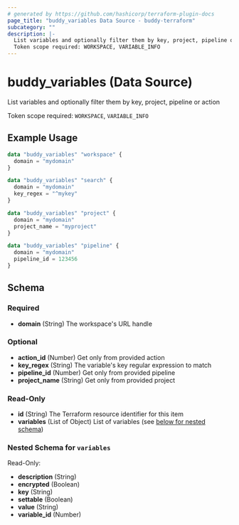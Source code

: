 ```yaml
---
# generated by https://github.com/hashicorp/terraform-plugin-docs
page_title: "buddy_variables Data Source - buddy-terraform"
subcategory: ""
description: |-
  List variables and optionally filter them by key, project, pipeline or action
  Token scope required: WORKSPACE, VARIABLE_INFO
---
```


# buddy_variables (Data Source)

List variables and optionally filter them by key, project, pipeline or action

Token scope required: `WORKSPACE`, `VARIABLE_INFO`

## Example Usage

```terraform
data "buddy_variables" "workspace" {
  domain = "mydomain"
}

data "buddy_variables" "search" {
  domain = "mydomain"
  key_regex = "^mykey"
}

data "buddy_variables" "project" {
  domain = "mydomain"
  project_name = "myproject"
}

data "buddy_variables" "pipeline" {
  domain = "mydomain"
  pipeline_id = 123456
}
```

<!-- schema generated by tfplugindocs -->
## Schema

### Required

- **domain** (String) The workspace's URL handle

### Optional

- **action_id** (Number) Get only from provided action
- **key_regex** (String) The variable's key regular expression to match
- **pipeline_id** (Number) Get only from provided pipeline
- **project_name** (String) Get only from provided project

### Read-Only

- **id** (String) The Terraform resource identifier for this item
- **variables** (List of Object) List of variables (see [below for nested schema](#nestedatt--variables))

<a id="nestedatt--variables"></a>
### Nested Schema for `variables`

Read-Only:

- **description** (String)
- **encrypted** (Boolean)
- **key** (String)
- **settable** (Boolean)
- **value** (String)
- **variable_id** (Number)


